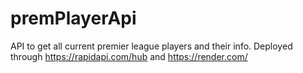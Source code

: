 # premPlayerApi
API to get all current premier league players and their info.
Deployed through https://rapidapi.com/hub and https://render.com/
